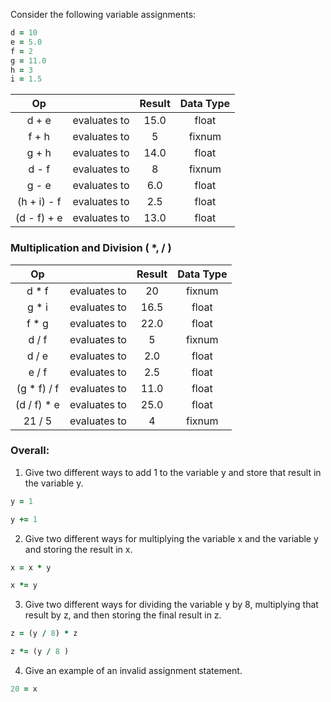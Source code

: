 
Consider the following variable assignments:
```ruby
d = 10
e = 5.0
f = 2
g = 11.0
h = 3
i = 1.5
```

| Op |   | Result | Data Type |
|:---: |:---:| :---: | :---: |
| d + e | evaluates to | 15.0 | float |
| f + h | evaluates to | 5 | fixnum |
| g + h | evaluates to | 14.0 | float |
| d - f | evaluates to | 8 | fixnum |
| g - e | evaluates to | 6.0 | float |
| (h + i) - f | evaluates to | 2.5 | float |
| (d - f) + e | evaluates to | 13.0  | float  |



### Multiplication and Division ( *, / )

| Op |   | Result | Data Type |
|:---: |:---:| :---: | :---: |
| d * f | evaluates to | 20 | fixnum |
| g * i | evaluates to | 16.5 | float |
| f * g | evaluates to | 22.0 | float |
| d / f | evaluates to | 5 | fixnum |
| d / e | evaluates to | 2.0 | float |
| e / f | evaluates to | 2.5 | float |
| (g * f) / f | evaluates to | 11.0 | float |
| (d / f) * e | evaluates to | 25.0 | float |
| 21 / 5 | evaluates to | 4 | fixnum |


### Overall:
1.  Give two different ways to add 1 to the variable y and store that result in the variable y.
```ruby
y = 1
```
```ruby
y += 1
```
2. Give two different ways for multiplying the variable x and the variable y and storing the result in x.
```ruby
x = x * y
```
```ruby
x *= y
```
3. Give two different ways for dividing the variable y by 8, multiplying that result by z, and then storing the final result in z.
```ruby
z = (y / 8) * z
```
```ruby
z *= (y / 8 )
```
4. Give an example of an invalid assignment statement.
```ruby
20 = x
```
